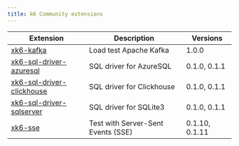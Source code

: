 ```yaml
---
title: k6 Community extensions
---
```


| Extension                                                                         | Description                        | Versions       |
| --------------------------------------------------------------------------------- | ---------------------------------- | -------------- |
| [xk6-kafka](https://github.com/mostafa/xk6-kafka)                                 | Load test Apache Kafka             | 1.0.0          |
| [xk6-sql-driver-azuresql](https://github.com/grafana/xk6-sql-driver-azuresql)     | SQL driver for AzureSQL            | 0.1.0, 0.1.1   |
| [xk6-sql-driver-clickhouse](https://github.com/grafana/xk6-sql-driver-clickhouse) | SQL driver for Clickhouse          | 0.1.0, 0.1.1   |
| [xk6-sql-driver-sqlserver](https://github.com/grafana/xk6-sql-driver-sqlserver)   | SQL driver for SQLite3             | 0.1.0, 0.1.1   |
| [xk6-sse](https://github.com/phymbert/xk6-sse)                                    | Test with Server-Sent Events (SSE) | 0.1.10, 0.1.11 |

